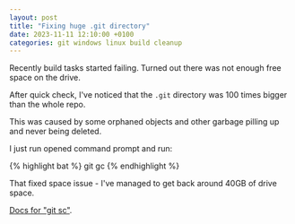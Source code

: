 ```yaml
---
layout: post
title: "Fixing huge .git directory"
date: 2023-11-11 12:10:00 +0100
categories: git windows linux build cleanup
---
```


Recently build tasks started failing. Turned out there was not enough free space on the drive.

After quick check, I've noticed that the `.git` directory was 100 times bigger than the whole repo.

This was caused by some orphaned objects and other garbage pilling up and never being deleted.

I just run opened command prompt and run:

{% highlight bat %}
git gc
{% endhighlight %}

That fixed space issue - I've managed to get back around 40GB of drive space.

[Docs for "git sc"](https://git-scm.com/docs/git-gc).